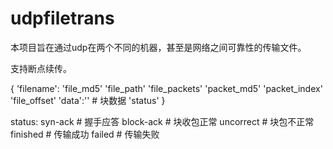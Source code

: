 # udpfiletrans
本项目旨在通过udp在两个不同的机器，甚至是网络之间可靠性的传输文件。

支持断点续传。


{
	'filename':
	'file_md5'
	'file_path'
	'file_packets'
	'packet_md5'
	'packet_index'
	'file_offset'
	'data':''      # 块数据
    'status'
}

status:
    syn-ack         # 握手应答
    block-ack        # 块收包正常
    uncorrect       # 块包不正常
    finished        # 传输成功
    failed          # 传输失败